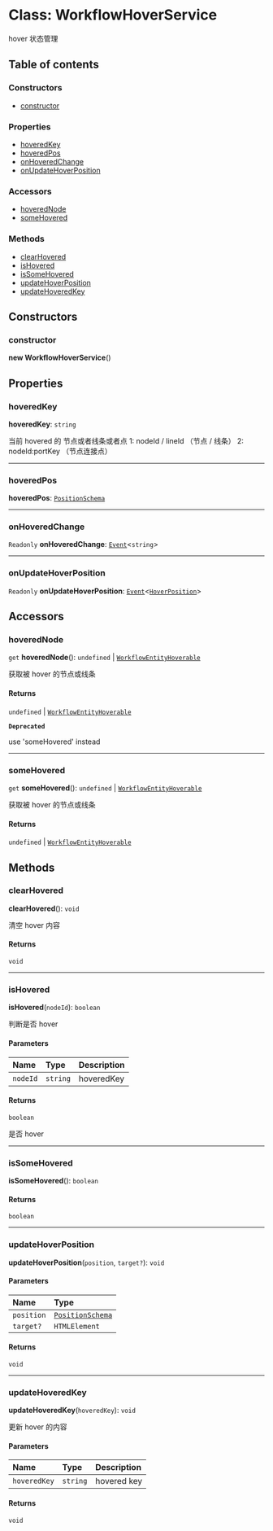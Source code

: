# Class: WorkflowHoverService

hover 状态管理

## Table of contents

### Constructors

* [constructor](/en/auto-docs/free-layout-editor/classes/WorkflowHoverService.md#constructor)

### Properties

* [hoveredKey](/en/auto-docs/free-layout-editor/classes/WorkflowHoverService.md#hoveredkey)
* [hoveredPos](/en/auto-docs/free-layout-editor/classes/WorkflowHoverService.md#hoveredpos)
* [onHoveredChange](/en/auto-docs/free-layout-editor/classes/WorkflowHoverService.md#onhoveredchange)
* [onUpdateHoverPosition](/en/auto-docs/free-layout-editor/classes/WorkflowHoverService.md#onupdatehoverposition)

### Accessors

* [hoveredNode](/en/auto-docs/free-layout-editor/classes/WorkflowHoverService.md#hoverednode)
* [someHovered](/en/auto-docs/free-layout-editor/classes/WorkflowHoverService.md#somehovered)

### Methods

* [clearHovered](/en/auto-docs/free-layout-editor/classes/WorkflowHoverService.md#clearhovered)
* [isHovered](/en/auto-docs/free-layout-editor/classes/WorkflowHoverService.md#ishovered)
* [isSomeHovered](/en/auto-docs/free-layout-editor/classes/WorkflowHoverService.md#issomehovered)
* [updateHoverPosition](/en/auto-docs/free-layout-editor/classes/WorkflowHoverService.md#updatehoverposition)
* [updateHoveredKey](/en/auto-docs/free-layout-editor/classes/WorkflowHoverService.md#updatehoveredkey)

## Constructors

### constructor

**new WorkflowHoverService**()

## Properties

### hoveredKey

**hoveredKey**: `string`

当前 hovered 的 节点或者线条或者点
1: nodeId / lineId  （节点 / 线条）
2: nodeId:portKey  （节点连接点）

***

### hoveredPos

**hoveredPos**: [`PositionSchema`](/en/auto-docs/free-layout-editor/interfaces/PositionSchema.md)

***

### onHoveredChange

`Readonly` **onHoveredChange**: [`Event`](/en/auto-docs/free-layout-editor/interfaces/Event-1.md)<`string`>

***

### onUpdateHoverPosition

`Readonly` **onUpdateHoverPosition**: [`Event`](/en/auto-docs/free-layout-editor/interfaces/Event-1.md)<[`HoverPosition`](/en/auto-docs/free-layout-editor/interfaces/HoverPosition.md)>

## Accessors

### hoveredNode

`get` **hoveredNode**(): `undefined` | [`WorkflowEntityHoverable`](/en/auto-docs/free-layout-editor/types/WorkflowEntityHoverable.md)

获取被 hover 的节点或线条

#### Returns

`undefined` | [`WorkflowEntityHoverable`](/en/auto-docs/free-layout-editor/types/WorkflowEntityHoverable.md)

**`Deprecated`**

use 'someHovered' instead

***

### someHovered

`get` **someHovered**(): `undefined` | [`WorkflowEntityHoverable`](/en/auto-docs/free-layout-editor/types/WorkflowEntityHoverable.md)

获取被 hover 的节点或线条

#### Returns

`undefined` | [`WorkflowEntityHoverable`](/en/auto-docs/free-layout-editor/types/WorkflowEntityHoverable.md)

## Methods

### clearHovered

**clearHovered**(): `void`

清空 hover 内容

#### Returns

`void`

***

### isHovered

**isHovered**(`nodeId`): `boolean`

判断是否 hover

#### Parameters

| Name | Type | Description |
| :------ | :------ | :------ |
| `nodeId` | `string` | hoveredKey |

#### Returns

`boolean`

是否 hover

***

### isSomeHovered

**isSomeHovered**(): `boolean`

#### Returns

`boolean`

***

### updateHoverPosition

**updateHoverPosition**(`position`, `target?`): `void`

#### Parameters

| Name | Type |
| :------ | :------ |
| `position` | [`PositionSchema`](/en/auto-docs/free-layout-editor/interfaces/PositionSchema.md) |
| `target?` | `HTMLElement` |

#### Returns

`void`

***

### updateHoveredKey

**updateHoveredKey**(`hoveredKey`): `void`

更新 hover 的内容

#### Parameters

| Name | Type | Description |
| :------ | :------ | :------ |
| `hoveredKey` | `string` | hovered key |

#### Returns

`void`

